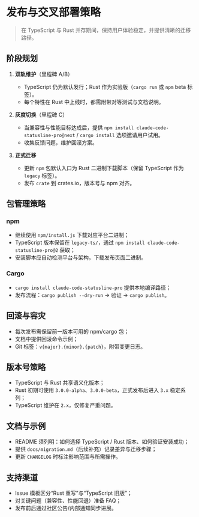 # 发布与交叉部署策略

> 在 TypeScript 与 Rust 并存期间，保持用户体验稳定，并提供清晰的迁移路径。

## 阶段规划

1. **双轨维护**（里程碑 A/B）
   - TypeScript 仍为默认发行；Rust 作为实验版（`cargo run` 或 `npm` beta 标签）。
   - 每个特性在 Rust 中上线时，都需附带对等测试与文档说明。

2. **灰度切换**（里程碑 C）
   - 当兼容性与性能目标达成后，提供 `npm install claude-code-statusline-pro@next` / `cargo install` 选项邀请用户试用。
   - 收集反馈问题，维护回滚方案。

3. **正式迁移**
   - 更新 `npm` 包默认入口为 Rust 二进制下载脚本（保留 TypeScript 作为 `legacy` 标签）。
   - 发布 `crate` 到 crates.io，版本号与 npm 对齐。

## 包管理策略

### npm

- 继续使用 `npm/install.js` 下载对应平台二进制；
- TypeScript 版本保留在 `legacy-ts/`，通过 `npm install claude-code-statusline-pro@2` 获取；
- 安装脚本应自动检测平台与架构，下载发布页面二进制。

### Cargo

- `cargo install claude-code-statusline-pro` 提供本地编译路径；
- 发布流程：`cargo publish --dry-run` → 验证 → `cargo publish`。

## 回滚与容灾

- 每次发布需保留前一版本可用的 npm/cargo 包；
- 文档中提供回滚命令示例；
- Git 标签：`v{major}.{minor}.{patch}`，附带变更日志。

## 版本号策略

- TypeScript 与 Rust 共享语义化版本；
- Rust 初期可使用 `3.0.0-alpha`、`3.0.0-beta`，正式发布后进入 `3.x` 稳定系列；
- TypeScript 维护在 `2.x`，仅修复严重问题。

## 文档与示例

- README 须列明：如何选择 TypeScript / Rust 版本、如何验证安装成功；
- 提供 `docs/migration.md`（后续补充）记录差异与迁移步骤；
- 更新 `CHANGELOG` 时标注影响范围与所需操作。

## 支持渠道

- Issue 模板区分“Rust 重写”与“TypeScript 旧版”；
- 对关键问题（兼容性、性能回退）准备 FAQ；
- 发布前后通过社区公告/内部通知同步进展。
